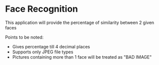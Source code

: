 # Face Recognition
This application will provide the percentage of similarity between 2 given faces

Points to be noted:
* Gives percentage till 4 decimal places
* Supports only JPEG file types
* Pictures containing more than 1 face will be treated as "BAD IMAGE"
